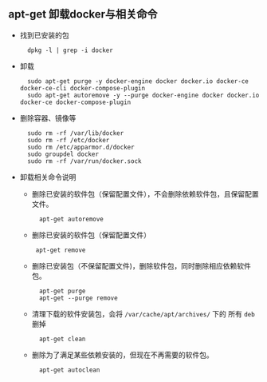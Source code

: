 ## apt-get 卸载docker与相关命令
- 找到已安装的包

		dpkg -l | grep -i docker
- 卸载

		sudo apt-get purge -y docker-engine docker docker.io docker-ce docker-ce-cli docker-compose-plugin
		sudo apt-get autoremove -y --purge docker-engine docker docker.io docker-ce docker-compose-plugin
- 删除容器、镜像等

		sudo rm -rf /var/lib/docker 
		sudo rm -rf /etc/docker
		sudo rm /etc/apparmor.d/docker
		sudo groupdel docker
		sudo rm -rf /var/run/docker.sock
- 卸载相关命令说明
	- 删除已安装的软件包（保留配置文件），不会删除依赖软件包，且保留配置文件。

			apt-get autoremove
	-  删除已安装的软件包（保留配置文件）

			apt-get remove 
	- 删除已安装包（不保留配置文件)，删除软件包，同时删除相应依赖软件包。 

			apt-get purge 
			apt-get --purge remove 
	- 清理下载的软件安装包，会将 `/var/cache/apt/archives/` 下的 所有 `deb` 删掉

			apt-get clean
	- 删除为了满足某些依赖安装的，但现在不再需要的软件包。

			apt-get autoclean